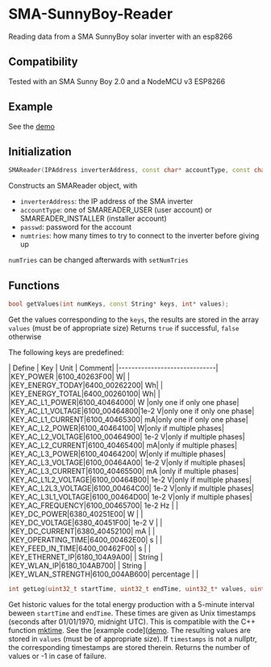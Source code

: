 # SMA-SunnyBoy-Reader
Reading data from a SMA SunnyBoy solar inverter with an esp8266

## Compatibility

Tested with an SMA Sunny Boy 2.0 and a NodeMCU v3 ESP8266

## Example

See the [demo](https://github.com/pkoerber/SMA-SunnyBoy-Reader/blob/main/examples/SMAReader_Demo/SMAReader_Demo.ino)

## Initialization

```C++
SMAReader(IPAddress inverterAddress, const char* accountType, const char* passwd, byte numTries=5);
```

Constructs an SMAReader object, with 
- `inverterAddress`: the IP address of the SMA inverter
- `accountType`: one of SMAREADER_USER (user account) or SMAREADER_INSTALLER (installer account)
- `passwd`: password for the account
- `numtries`: how many times to try to connect to the inverter before giving up

`numTries` can be changed afterwards with `setNumTries`

## Functions

```C++
bool getValues(int numKeys, const String* keys, int* values);
```
Get the values corresponding to the `keys`, the results are stored in the array `values` (must be of appropriate size)
Returns `true` if successful, `false` otherwise

The following keys are predefined:

| Define | Key | Unit | Comment|
|------------------------------|
|KEY_POWER |6100_40263F00|  W| |
|KEY_ENERGY_TODAY|6400_00262200| Wh| |
|KEY_ENERGY_TOTAL|6400_00260100| Wh| |
|KEY_AC_L1_POWER|6100_40464000| W |only one if only one phase|
|KEY_AC_L1_VOLTAGE|6100_00464800|1e-2 V|only one if only one phase|
|KEY_AC_L1_CURRENT|6100_40465300| mA|only one if only one phase|
|KEY_AC_L2_POWER|6100_40464100| W|only if multiple phases|
|KEY_AC_L2_VOLTAGE|6100_00464900| 1e-2 V|only if multiple phases|
|KEY_AC_L2_CURRENT|6100_40465400| mA|only if multiple phases|
|KEY_AC_L3_POWER|6100_40464200| W|only if multiple phases|
|KEY_AC_L3_VOLTAGE|6100_00464A00| 1e-2 V|only if multiple phases|
|KEY_AC_L3_CURRENT|6100_40465500| mA |only if multiple phases|
|KEY_AC_L1L2_VOLTAGE|6100_00464B00| 1e-2 V|only if multiple phases|
|KEY_AC_L2L3_VOLTAGE|6100_00464C00| 1e-2 V|only if multiple phases|
|KEY_AC_L3L1_VOLTAGE|6100_00464D00| 1e-2 V|only if multiple phases|
|KEY_AC_FREQUENCY|6100_00465700| 1e-2 Hz | | 
|KEY_DC_POWER|6380_40251E00| W | |
|KEY_DC_VOLTAGE|6380_40451F00| 1e-2 V | |
|KEY_DC_CURRENT|6380_40452100| mA | |
|KEY_OPERATING_TIME|6400_00462E00| s | |
|KEY_FEED_IN_TIME|6400_00462F00| s | |
|KEY_ETHERNET_IP|6180_104A9A00| | String |
|KEY_WLAN_IP|6180_104AB700| | String |
|KEY_WLAN_STRENGTH|6100_004AB600| percentage | |


```C++
int getLog(uint32_t startTime, uint32_t endTime, uint32_t* values, uint32_t* timestamps=nullptr);
```

Get historic values for the total energy production with a 5-minute interval beween `startTime` and `endTime`.
These times are given as Unix timestamps (seconds after 01/01/1970, midnight UTC). This is compatible with the C++ function [mktime](http://www.cplusplus.com/reference/ctime/mktime/). See the [example code]([demo](https://github.com/pkoerber/SMA-SunnyBoy-Reader/blob/main/examples/SMAReader_Demo/SMAReader_Demo.ino).
The resulting values are stored in `values` (must be of appropriate size). If `timestamps` is not a nullptr, the corresponding timestamps are stored therein.
Returns the number of values or -1 in case of failure.





